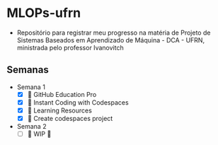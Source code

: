 # MLOPs-ufrn
 - Repositório para registrar meu progresso na matéria de Projeto de Sistemas Baseados em Aprendizado de Máquina - DCA - UFRN,  ministrada pelo professor Ivanovitch
 
## Semanas

  - Semana 1
    - [X] 🎉 GitHub Education Pro 
    - [X] 🚀 Instant Coding with Codespaces
    - [X] 📖 Learning Resources
    - [X] 🎯 Create codespaces project

  - Semana 2
    - [ ] 🚧 WIP 🚧
